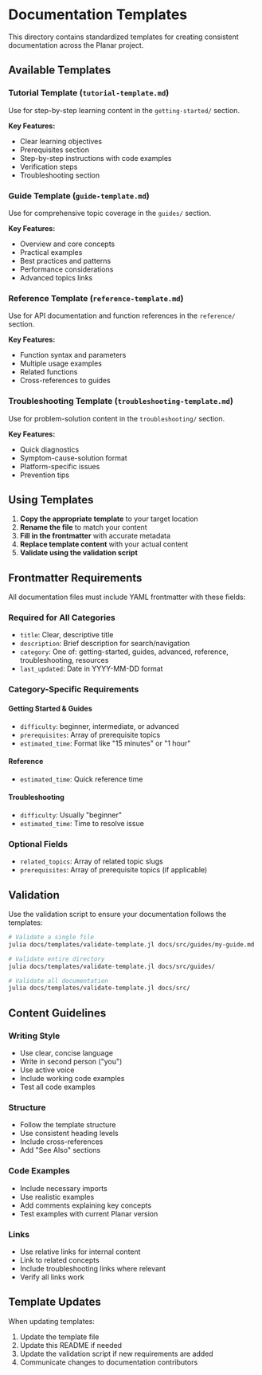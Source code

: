 # Documentation Templates

This directory contains standardized templates for creating consistent documentation across the Planar project.

## Available Templates

### Tutorial Template (`tutorial-template.md`)
Use for step-by-step learning content in the `getting-started/` section.

**Key Features:**
- Clear learning objectives
- Prerequisites section
- Step-by-step instructions with code examples
- Verification steps
- Troubleshooting section

### Guide Template (`guide-template.md`)
Use for comprehensive topic coverage in the `guides/` section.

**Key Features:**
- Overview and core concepts
- Practical examples
- Best practices and patterns
- Performance considerations
- Advanced topics links

### Reference Template (`reference-template.md`)
Use for API documentation and function references in the `reference/` section.

**Key Features:**
- Function syntax and parameters
- Multiple usage examples
- Related functions
- Cross-references to guides

### Troubleshooting Template (`troubleshooting-template.md`)
Use for problem-solution content in the `troubleshooting/` section.

**Key Features:**
- Quick diagnostics
- Symptom-cause-solution format
- Platform-specific issues
- Prevention tips

## Using Templates

1. **Copy the appropriate template** to your target location
2. **Rename the file** to match your content
3. **Fill in the frontmatter** with accurate metadata
4. **Replace template content** with your actual content
5. **Validate using the validation script**

## Frontmatter Requirements

All documentation files must include YAML frontmatter with these fields:

### Required for All Categories
- `title`: Clear, descriptive title
- `description`: Brief description for search/navigation
- `category`: One of: getting-started, guides, advanced, reference, troubleshooting, resources
- `last_updated`: Date in YYYY-MM-DD format

### Category-Specific Requirements

#### Getting Started & Guides
- `difficulty`: beginner, intermediate, or advanced
- `prerequisites`: Array of prerequisite topics
- `estimated_time`: Format like "15 minutes" or "1 hour"

#### Reference
- `estimated_time`: Quick reference time

#### Troubleshooting
- `difficulty`: Usually "beginner"
- `estimated_time`: Time to resolve issue

### Optional Fields
- `related_topics`: Array of related topic slugs
- `prerequisites`: Array of prerequisite topics (if applicable)

## Validation

Use the validation script to ensure your documentation follows the templates:

```bash
# Validate a single file
julia docs/templates/validate-template.jl docs/src/guides/my-guide.md

# Validate entire directory
julia docs/templates/validate-template.jl docs/src/guides/

# Validate all documentation
julia docs/templates/validate-template.jl docs/src/
```

## Content Guidelines

### Writing Style
- Use clear, concise language
- Write in second person ("you")
- Use active voice
- Include working code examples
- Test all code examples

### Structure
- Follow the template structure
- Use consistent heading levels
- Include cross-references
- Add "See Also" sections

### Code Examples
- Include necessary imports
- Use realistic examples
- Add comments explaining key concepts
- Test examples with current Planar version

### Links
- Use relative links for internal content
- Link to related concepts
- Include troubleshooting links where relevant
- Verify all links work

## Template Updates

When updating templates:

1. Update the template file
2. Update this README if needed
3. Update the validation script if new requirements are added
4. Communicate changes to documentation contributors